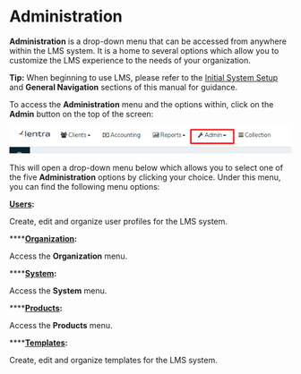 # Administration

**Administration** is a drop-down menu that can be accessed from anywhere within the LMS system. It is a home to several options which allow you to customize the LMS experience to the needs of your organization.

**Tip:** When beginning to use LMS, please refer to the [Initial System Setup](../initial-system-setup/) and **General Navigation** sections of this manual for guidance.

To access the **Administration** menu and the options within, click on the **Admin** button on the top of the screen:

![](../../.gitbook/assets/Screenshot155.png)

This will open a drop-down menu below which allows you to select one of the five **Administration** options by clicking your choice. Under this menu, you can find the following menu options:

[**Users**](users.md)**:**

Create, edit and organize user profiles for the LMS system.

****[**Organization**](organization/)**:**

Access the **Organization** menu.

****[**System**](system/)**:**

Access the **System** menu.

****[**Products**](../products-1/)**:**

Access the **Products** menu.

****[**Templates**](templates.md)**:**

Create, edit and organize templates for the LMS system.



